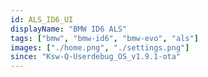 ```yaml
---
id: ALS_ID6_UI
displayName: "BMW ID6 ALS"
tags: ["bmw", "bmw-id6", "bmw-evo", "als"]
images: ["./home.png", "./settings.png"]
since: "Ksw-Q-Userdebug_OS_v1.9.1-ota"
---
```

